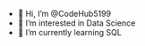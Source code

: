 - 👋 Hi, I’m @CodeHub5199
- 👀 I’m interested in Data Science
- 🌱 I’m currently learning SQL


<!---
CodeHub5199/CodeHub5199 is a ✨ special ✨ repository because its `README.md` (this file) appears on your GitHub profile.
You can click the Preview link to take a look at your changes.
--->
